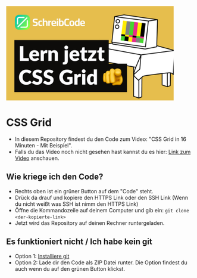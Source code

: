<img src="https://github.com/SchreibCode/css-grid-video/blob/main/img/css-grid.jpg" width="450" alt="Youtube Thumbnail"/>

# CSS Grid

-   In diesem Repository findest du den Code zum Video: "CSS Grid in 16 Minuten - Mit Beispiel".
-   Falls du das Video noch nicht gesehen hast kannst du es hier:
    [Link zum Video](https://youtu.be/3oOnrx5zblk) anschauen.

## Wie kriege ich den Code?

-   Rechts oben ist ein grüner Button auf dem "Code" steht.
-   Drück da drauf und kopiere den HTTPS Link oder den SSH Link (Wenn du nicht weißt was SSH ist nimm den HTTPS Link)
-   Öffne die Kommandozeile auf deinem Computer und gib ein: `git clone <der-kopierte-link>`
-   Jetzt wird das Repository auf deinen Rechner runtergeladen.

## Es funktioniert nicht / Ich habe kein git

-   Option 1: [Installiere git](https://www.atlassian.com/de/git/tutorials/install-git)
-   Option 2: Lade dir den Code als ZIP Datei runter. Die Option findest du auch wenn du auf den grünen Button klickst.
